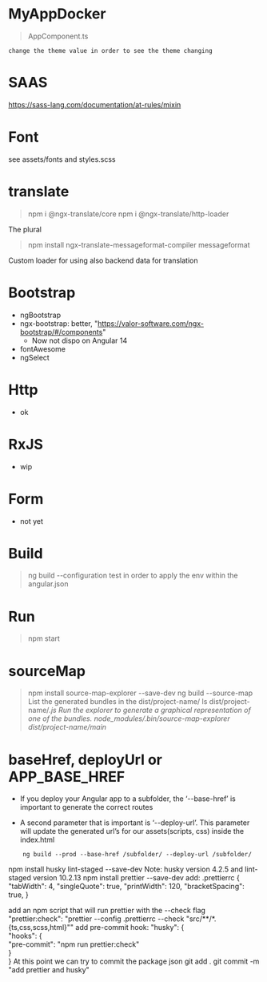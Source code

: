 # MyAppDocker
 
> AppComponent.ts
```
change the theme value in order to see the theme changing
```

# SAAS
https://sass-lang.com/documentation/at-rules/mixin

# Font
see assets/fonts and styles.scss

# translate
> npm i @ngx-translate/core
> npm i @ngx-translate/http-loader

The plural
> npm install ngx-translate-messageformat-compiler messageformat

Custom loader for using also backend data for translation

# Bootstrap
- ngBootstrap
- ngx-bootstrap: better, "https://valor-software.com/ngx-bootstrap/#/components"
   - Now not dispo on Angular 14
- fontAwesome
- ngSelect

# Http
- ok

# RxJS
- wip

# Form
- not yet

# Build
> ng build --configuration test
in order to apply the env within the angular.json

# Run
> npm start

# sourceMap
> npm install source-map-explorer --save-dev
> ng build --source-map
List the generated bundles in the dist/project-name/
> ls dist/project-name/*.js
Run the explorer to generate a graphical representation of one of the bundles.
> node_modules/.bin/source-map-explorer dist/project-name/main*

# baseHref, deployUrl or APP_BASE_HREF

- If you deploy your Angular app to a subfolder, the ‘--base-href’ is important to generate the correct routes

- A second parameter that is important is ‘--deploy-url’. This parameter will update the generated url’s for our assets(scripts, css) inside the index.html

```
    ng build --prod --base-href /subfolder/ --deploy-url /subfolder/
```


npm install husky lint-staged --save-dev
Note: husky version 4.2.5 and lint-staged version 10.2.13
npm install prettier --save-dev
add: .prettierrc
{
    "tabWidth": 4,
    "singleQuote": true,
    "printWidth": 120,
    "bracketSpacing": true,
}

add an npm script that will run prettier with the --check flag
    "prettier:check": "prettier --config .prettierrc --check \"src/**/*.{ts,css,scss,html}\""
add pre-commit hook:
      "husky": {   
        "hooks": {  
            "pre-commit": "npm run prettier:check"        
        }   
      }
At this point we can try to commit the package json
git add .
git commit -m "add prettier and husky"



